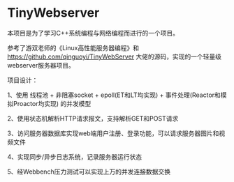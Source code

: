 # TinyWebserver

本项目是为了学习C++系统编程与网络编程而进行的一个项目。

参考了游双老师的《Linux高性能服务器编程》和 https://github.com/qinguoyi/TinyWebServer 大佬的源码，实现的一个轻量级webserver服务器项目。

项目设计：

1、使用 线程池 + 非阻塞socket + epoll(ET和LT均实现) + 事件处理(Reactor和模拟Proactor均实现) 的并发模型 

2、使用状态机解析HTTP请求报文，支持解析GET和POST请求

3、访问服务器数据库实现web端用户注册、登录功能，可以请求服务器图片和视频文件

4、实现同步/异步日志系统，记录服务器运行状态

5、经Webbench压力测试可以实现上万的并发连接数据交换
